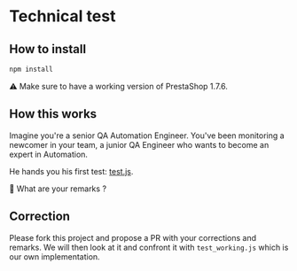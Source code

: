 # Technical test

## How to install
```bash
npm install
```

:warning: Make sure to have a working version of PrestaShop 1.7.6.

## How this works

Imagine you're a senior QA Automation Engineer. You've been monitoring a newcomer in your team, a junior QA Engineer who
wants to become an expert in Automation.

He hands you his first test: [test.js](tests/test.js).

:thinking: What are your remarks ?

## Correction

Please fork this project and propose a PR with your corrections and remarks. We will then look at it and confront it 
with `test_working.js` which is our own implementation.
